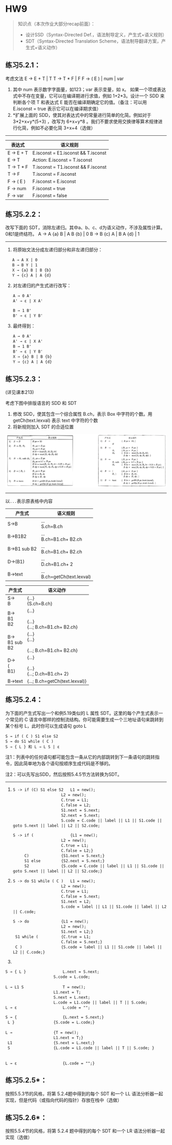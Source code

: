 # HW9

> 知识点（本次作业大部分recap前面）：
>
> - 设计SSD（Syntax-Directed Def.，语法制导定义，产生式+语义规则）
> - SDT（Syntax-Directed Translation Scheme，语法制导翻译方案，产生式+语义动作）

## 练习5.2.1：

考虑文法
		E → E + T | T
		T → T \* F | F
		F → ( E ) | num | var

1. 其中 num 表示数字字面量，如123；var 表示变量，如 x。
   如果一个项或表达式中不存在变量，它可以在编译期进行求值，例如 1+2\*3。设计一个 SDD 来判断各个项 T 和表达式 E 能否在编译期确定它的值。（备注：可以用 E.isconst = true 表示它可以在编译期求值）
2. \*扩展上面的 SDD，使其对表达式中的常量进行简单的化简。例如对于 3\*2+x+y\*(5+3) ，改写为 6+x+y\*8 。我们不要求使用交换律等算术规律进行化简，例如不必要化简 3+x+4（选做）

---

| 表达式    | 语义规则                            |
| --------- | ----------------------------------- |
| E → E + T | E.isconst = E1.isconst && T.isconst |
| E → T     | Action: E.isconst = T.isconst       |
| T → T * F | T.isconst = T1.isconst && F.isconst |
| T → F     | T.isconst = F.isconst               |
| F → ( E ) | F.isconst = E.isconst               |
| F → num   | F.isconst = true                    |
| F → var   | F.isconst = false                   |



## 练习5.2.2：

改写下面的 SDT，消除左递归。其中a、b、c、d为语义动作，不涉及属性计算。0和1是终结符。
		A → A {a} B | A B {b} | 0
		B → B {c} A | B A {d} | 1

---

1. 将原始文法分成左递归部分和非左递归部分：
```
   A → A X | 0
   B → B Y | 1
   X → {a} B | B {b} 
   Y → {c} A | A {d}
```

2. 对左递归的产生式进行改写：

   ```
   A → 0 A'
   A' → ε | X A'
   ```
   
   ```
   B → 1 B'
   B' → ε | Y B'
   ```

3. 最终得到：

   ```
   A → 0 A'
   A' → ε | X A'
   B → 1 B'
   B' → ε | Y B'
   X → {a} B | B {b} 
   Y → {c} A | A {d}
   ```

   

## 练习5.2.3：

(详见课本213)

考虑下图中排版语言的 SDD 和 SDT

1. 修改 SDD，使其包含一个综合属性 B.ch，表示 Box 中字符的个数。用 getCh(text.lexval) 表示 text 中字符的个数
2. 将新规则加入 SDT 的合适位置

![image-20231029185433920](HW9.assets/image-20231029185433920.png)

---
以`...`表示原表格中内容

| 产生式       | 语义规则                         |
| ------------ | -------------------------------- |
| S->B         | ...<br />S.ch=B.ch               |
| B->B1B2      | ...<br />B.ch=B1.ch+ B2.ch       |
| B->B1 sub B2 | ...<br />B.ch=B1.ch+ B2.ch       |
| D->(B1)      | ...<br />D.ch=B1.ch+ 2           |
| B->text      | ...<br />B.ch=getCh(text.lexval) |

| 产生式                             | 语义动作                                             |
| ---------------------------------- | ---------------------------------------------------- |
| S-><br />      B                   | {...}<br />{S.ch=B.ch}                               |
| B-><br />      B1<br />      B2    | {...}<br /><br />{...}<br />{...; B.ch=B1.ch+ B2.ch} |
| B-><br />     B1 sub <br />     B2 | {...}<br />{...}<br /><br />{...; B.ch=B1.ch+ B2.ch} |
| D-><br />      (<br />       B1)   | {...}<br /><br />{...}<br />{...; D.ch=B1.ch+ 2}     |
| B->text                            | {...; B.ch=getCh(text.lexval)}                       |



## 练习5.2.4：

为下面的产生式写出一个和例5.19类似的 L 属性 SDT。这里的每个产生式表示一个常见的 C 语言中那样的控制流结构。你可能需要生成一个三地址语句来跳转到某个标号 L，此时你可以生成语句 goto L

```
S → if ( C ) S1 else S2
S → do S1 while ( C )
S → { L } 和 L → L S | ε
```

注1：列表中的任何语句都可能包含一条从它的内部跳转到下一条语句的跳转指令，因此简单地为各个语句按顺序生成代码是不够的。 

注2：可以先写出SDD，然后按照5.4.5节方法转换为SDT。

---

1. ```
   S -> if (C) S1 else S2 	L1 = new();
   						L2 = new();
   						C.true = L1;
   						C.false = L2;
   						S1.next = S.next;
   						S2.next = S.next;
   						S.code = C.code || label || L1 || S1.code || goto S.next || label || L2 || S2.code;
   ```

   ```
   S -> if (				{L1 = new();
   						L2 = new();
   						C.true = L1;
   						C.false = L2;}
   		C) 				{S1.next = S.next;}
   		S1 else 		{S2.next = S.next;}
   		S2 				{S.code = C.code || label || L1 || S1.code || goto S.next || label || L2 || S2.code;}
   ```

2. ```````
   S -> do S1 while ( C ) 	L1 = new();
   						L2 = new();
   						C.true = L1;
   						C.false = S.next;
   						S1.next = L2;
   						S.code = label || L1 || S1.code || label || L2 || C.code;
   ```````

   ```
   S -> do 				{L1 = new();
   						L2 = new();
   						S1.next = L2;}
   	S1 while ( 			{C.true = L1;
   						C.false = S.next;}
   	C ) 				{S.code = label || L1 || S1.code || label || L2 || C.code;}
   ```

2. 
   
   ```````
   S → { L }				L.next = S.next;
   						S.code = L.code;
   
   L → L1 S 				T = new();
   						L1.next = T;
   						S.next = L.next;
   						L.code = L1.code || label || T || S.code; 
   L → ε 					L.code = "";
   ```````
   
   ```
   S → { 					{L.next = S.next;}
   	L }					{S.code = L.code;}
   
   L → 					{T = new();
   						L1.next = T;}
   	L1 					{S.next = L.next;}
   	S 					{L.code = L1.code || label || T || S.code; }
   						
   						
   L → ε 					{L.code = "";}
   ```

 

## 练习5.2.5\*：

按照5.5.3节的风格，将第 5.2.4题中得到的每个 SDT 和一个 LL 语法分析器一起实现，但是代码（或指向代码的指针）存放在栈中（选做）

## 练习5.2.6\*：

按照5.5.4节的风格，将第 5.2.4 题中得到的每个 SDT 和一个 LR 语法分析器一起实现（选做）